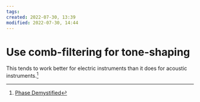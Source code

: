 ```yaml
---
tags: 
created: 2022-07-30, 13:39
modified: 2022-07-30, 14:44
---
```


# Use comb-filtering for tone-shaping
This tends to work better for electric instruments than it does for acoustic instruments.[^1]

[^1]: [Phase Demystified](https://www.soundonsound.com/techniques/phase-demystified)